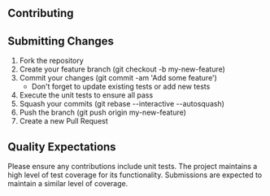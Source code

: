 ## Contributing

## Submitting Changes

1. Fork the repository
2. Create your feature branch (git checkout -b my-new-feature)
3. Commit your changes (git commit -am 'Add some feature')
    - Don't forget to update existing tests or add new tests
4. Execute the unit tests to ensure all pass
5. Squash your commits (git rebase --interactive --autosquash)
6. Push the branch (git push origin my-new-feature)
7. Create a new Pull Request

## Quality Expectations

Please ensure any contributions include unit tests. The project maintains a high level of test coverage for its functionality. Submissions are expected to maintain a similar level of coverage.